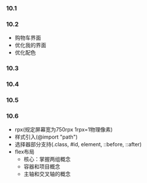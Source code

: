 ### 10.1

### 10.2 
  * 购物车界面
  * 优化我的界面
  * 优化配色

### 10.3

### 10.4

### 10.5

### 10.6
  * rpx(规定屏幕宽为750rpx  1rpx=1物理像素)
  * 样式引入(@import "path")
  * 选择器部分支持(.class, #id, element, ::before, ::after) 
  * flex布局
    * 核心：掌握两组概念
    * 容器和项目概念
    * 主轴和交叉轴的概念 